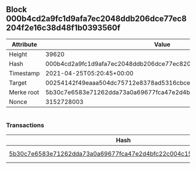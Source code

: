 ## Block 000b4cd2a9fc1d9afa7ec2048ddb206dce77ec8204f2e16c38d48f1b0393560f

Attribute | Value
--- | ---
Height | 39620
Hash | 000b4cd2a9fc1d9afa7ec2048ddb206dce77ec8204f2e16c38d48f1b0393560f
Timestamp | 2021-04-25T05:20:45+00:00
Target | 00254142f49eaaa504dc75712e8378ad5316cbcead634704b3734b6271167cc4
Merke root | 5b30c7e6583e71262dda73a0a69677fca47e2d4bfc22c004c15e0af4a319d17d
Nonce | 3152728003

```

```

### Transactions

Hash | Amount
--- | ---
[5b30c7e6583e71262dda73a0a69677fca47e2d4bfc22c004c15e0af4a319d17d](5b30c7e6583e71262dda73a0a69677fca47e2d4bfc22c004c15e0af4a319d17d.md) | 10.00000000 SKEPTI 
